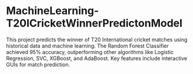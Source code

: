 # MachineLearning-T20ICricketWinnerPredictonModel
This project predicts the winner of T20 International cricket matches using historical data and machine learning. The Random Forest Classifier achieved 95% accuracy, outperforming other algorithms like Logistic Regression, SVC, XGBoost, and AdaBoost. Key features include interactive GUIs for match prediction.
